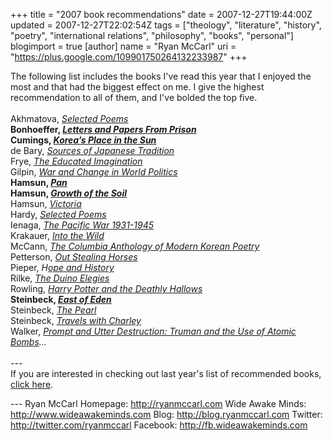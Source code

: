 +++
title = "2007 book recommendations"
date = 2007-12-27T19:44:00Z
updated = 2007-12-27T22:02:54Z
tags = ["theology", "literature", "history", "poetry", "international relations", "philosophy", "books", "personal"]
blogimport = true
[author]
	name = "Ryan McCarl"
	uri = "https://plus.google.com/109901750264132233987"
+++

The following list includes the books I've read this year that I enjoyed the most and that had the biggest effect on me.  I give the highest recommendation to all of them, and I've bolded the top five.<br /><br />Akhmatova, <a href="http://www.amazon.com/Selected-Poems-Anna-Akhmatova/dp/0939010615/ref=sr_1_2?ie=UTF8&amp;s=books&amp;qid=1198804019&amp;sr=1-2"><span style="font-style: italic;">Selected Poems</span></a><br /><span style="font-weight: bold;">Bonhoeffer, </span><span style="font-style: italic; font-weight: bold;"><a href="http://www.amazon.com/Letter-Papers-Prison-Dietrich-Bonhoeffer/dp/0684838273/ref=pd_bbs_2?ie=UTF8&amp;s=books&amp;qid=1198804069&amp;sr=1-2">Letters and Papers From Prison</a> </span><br /><span style="font-weight: bold;">Cumings, </span><span style="font-style: italic; font-weight: bold;"><a href="http://www.amazon.com/Koreas-Place-Sun-History-Updated/dp/0393327027/ref=pd_bbs_sr_1?ie=UTF8&amp;s=books&amp;qid=1198804099&amp;sr=1-1">Korea’s Place in the Sun</a> </span><br />de Bary, <a href="http://www.amazon.com/gp/product/0231121393/ref=pd_cp_b_1?pf_rd_p=317711001&amp;pf_rd_s=center-41&amp;pf_rd_t=201&amp;pf_rd_i=0231086040&amp;pf_rd_m=ATVPDKIKX0DER&amp;pf_rd_r=1FDVCJHA9ZCSZ7N3WY39"><span style="font-style: italic;">Sources of Japanese Tradition</span></a><br />Frye, <span style="font-style: italic;"><a href="http://www.amazon.com/Educated-Imagination-Cbc-Massey-Lectures/dp/0887845983/ref=pd_bbs_sr_1?ie=UTF8&amp;s=books&amp;qid=1198805497&amp;sr=1-1">The Educated Imagination</a></span><br />Gilpin, <span style="font-style: italic;"><a href="http://www.amazon.com/Change-World-Politics-Robert-Gilpin/dp/0521273765/ref=pd_bbs_sr_1?ie=UTF8&amp;s=books&amp;qid=1198805537&amp;sr=1-1">War and Change in World Politics</a></span><br /><span style="font-weight: bold;">Hamsun, </span><span style="font-style: italic; font-weight: bold;"><a href="http://www.amazon.com/Pan-Knut-Hamsun/dp/1426422571/ref=pd_bbs_sr_1?ie=UTF8&amp;s=books&amp;qid=1198805697&amp;sr=1-1">Pan</a></span><span style="font-weight: bold;"></span><br /><span style="font-weight: bold;">Hamsun, </span><span style="font-style: italic; font-weight: bold;"><a href="http://www.amazon.com/Growth-Soil-Knut-Hamsun/dp/0394717813/ref=sr_1_7?ie=UTF8&amp;s=books&amp;qid=1198805602&amp;sr=1-7">Growth of the Soil</a> </span><br />Hamsun, <span style="font-style: italic;"><a href="http://www.amazon.com/Victoria-Penguin-Classics-Knut-Hamsun/dp/0143039377/ref=sr_1_4?ie=UTF8&amp;s=books&amp;qid=1198806948&amp;sr=1-4">Victoria</a></span><br />Hardy, <a href="http://www.amazon.com/Selected-Poems-Penguin-Classics-Thomas/dp/0140436995/ref=pd_bbs_2?ie=UTF8&amp;s=books&amp;qid=1198807069&amp;sr=1-2"><span style="font-style: italic;">Selected Poems</span></a><br />Ienaga, <span style="font-style: italic;"><a href="http://www.amazon.com/Pacific-War-1931-1945-Saburo-Ienaga/dp/0394734963/ref=sr_1_1?ie=UTF8&amp;s=books&amp;qid=1198807106&amp;sr=1-1">The Pacific War 1931-1945</a></span><br />Krakauer, <span style="font-style: italic;"><a href="http://www.amazon.com/Into-Wild-Jon-Krakauer/dp/0307387178/ref=pd_bbs_sr_1?ie=UTF8&amp;s=books&amp;qid=1198807224&amp;sr=1-1">Into the Wild</a></span><br />McCann, <a href="http://www.amazon.com/Columbia-Anthology-Modern-Korean-Poetry/dp/0231111290/ref=sr_1_1?ie=UTF8&amp;s=books&amp;qid=1198810919&amp;sr=1-1"><span style="font-style: italic;"></span></a><span style="font-style: italic;"><a href="http://www.amazon.com/Columbia-Anthology-Modern-Korean-Poetry/dp/0231111290/ref=sr_1_1?ie=UTF8&amp;s=books&amp;qid=1198810919&amp;sr=1-1">The Columbia Anthology of Modern Korean Poetry</a> </span><br />Petterson, <span style="font-style: italic;"><a href="http://www.amazon.com/Out-Stealing-Horses-Per-Petterson/dp/1555974708/ref=pd_bbs_sr_1?ie=UTF8&amp;s=books&amp;qid=1198807402&amp;sr=1-1">Out Stealing Horses</a></span><br />Pieper, <span style="font-style: italic;">H<a href="http://www.amazon.com/Hope-History-Josef-Pieper/dp/0898704650/ref=sr_1_1?ie=UTF8&amp;s=books&amp;qid=1198807583&amp;sr=1-1">ope and History</a> </span><br />Rilke, <span style="font-style: italic;"><a href="http://www.amazon.com/Duino-Elegies-Sonnets-Orpheus-Rainer/dp/0395250587/ref=sr_1_8?ie=UTF8&amp;s=books&amp;qid=1198807628&amp;sr=1-8">The Duino Elegies</a> </span><br />Rowling, <span style="font-style: italic;"><a href="http://www.amazon.com/Harry-Potter-Deathly-Hallows-Book/dp/0545010225/ref=pd_bbs_sr_1?ie=UTF8&amp;s=books&amp;qid=1198807697&amp;sr=1-1">Harry Potter and the Deathly Hallows</a></span><br /><span style="font-weight: bold;">Steinbeck, </span><a href="http://www.amazon.com/East-Eden-John-Steinbeck/dp/0142004235/ref=pd_bbs_sr_1?ie=UTF8&amp;s=books&amp;qid=1198807783&amp;sr=1-1"><span style="font-style: italic; font-weight: bold;">East of Eden</span></a><span style="font-weight: bold;"> </span><br />Steinbeck, <span style="font-style: italic;"><a href="http://www.amazon.com/Pearl-Centennial-John-Steinbeck/dp/0142000698/ref=pd_bbs_sr_1?ie=UTF8&amp;s=books&amp;qid=1198807841&amp;sr=1-1">The Pearl</a> </span><br />Steinbeck, <span style="font-style: italic;"><a href="http://www.amazon.com/Travels-Charley-Search-America-Steinbeck/dp/0140053204/ref=pd_bbs_2?ie=UTF8&amp;s=books&amp;qid=1198807914&amp;sr=1-2">Travels with Charley</a> </span><br />Walker, <span style="font-style: italic;"><a href="http://www.amazon.com/Prompt-Utter-Destruction-Truman-Against/dp/080785607X/ref=pd_bbs_sr_1?ie=UTF8&amp;s=books&amp;qid=1198807943&amp;sr=1-1">Prompt and Utter Destruction: Truman and the Use of Atomic Bombs</a>…</span><span><br /></span><span style="font-style: italic;"><br />---<br /></span>If you are interested in checking out last year's list of recommended books, <a href="http://ryanmccarl.blogspot.com/2006/12/nothing-like-reading-list-to-start-new.html">click here</a>.<div class="blogger-post-footer">---
Ryan McCarl
Homepage: http://ryanmccarl.com
Wide Awake Minds: http://www.wideawakeminds.com
Blog: http://blog.ryanmccarl.com
Twitter: http://twitter.com/ryanmccarl
Facebook: http://fb.wideawakeminds.com</div>
